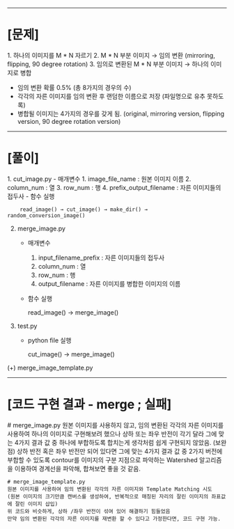 <div align = center)
    <img src="https://capsule-render.vercel.app/api?type=waving&color=auto&height=200&section=header&text=image_cut_merge&fontSize=90" />
</div>

---

<h1>[문제]</h1>
1. 하나의 이미지를 M * N 자르기
2. M * N 부분 이미지 → 임의 변환 (mirroring, flipping, 90 degree rotation)
3. 임의로 변환된 M * N 부분 이미지 → 하나의 이미지로 병합

- 임의 변환 확률 0.5% (총 8가지의 경우의 수)
- 각각의 자른 이미지를 임의 변환 후 랜덤한 이름으로 저장 (파일명으로 유추 못하도록)
- 병합될 이미지는 4가지의 경우를 갖게 됨. (original, mirroring version, flipping version, 90 degree rotation version)

---

<h1>[풀이]</h1>
1. cut_image.py
    - 매개변수
        1. image_file_name : 원본 이미지 이름
        2. column_num : 열
        3. row_num : 행
        4. prefix_output_filename : 자른 이미지들의 접두사
    - 함수 실행
    
        read_image() → cut_image() → make_dir() → random_conversion_image()
        
2. merge_image.py
    - 매개변수
        1. input_filename_prefix : 자른 이미지들의 접두사   
        2. column_num : 열
        3. row_num : 행
        4. output_filename : 자른 이미지를 병합한 이미지의 이름
        
    - 함수 실행

        read_image() → merge_image()
        
3. test.py
    - python file 실행
    
        cut_image() → merge_image()

(+) merge_image_template.py 

---
<h1>[코드 구현 결과 - merge ; 실패]</h1>
    # merge_image.py
    원본 이미지를 사용하지 않고, 임의 변환된 각각의 자른 이미지를 사용하여 하나의 이미지로 구현해보려 했으나
    상하 또는 좌우 반전이 각기 달라 그에 맞는 4가지 결과 값 중 하나에 부합하도록 합치는게 생각처럼 쉽게 구현되지 않았음.
    (보완점) 상하 반전 혹은 좌우 반전만 되어 있다면 그에 맞는 4가지 결과 값 중 2가지 버전에 부합할 수 있도록
    contour를 이미지의 구분 지점으로 파악하는 Watershed 알고리즘을 이용하여 경계선을 파악해, 합쳐보면 좋을 것 같음.
    
    # merge_image_template.py
    원본 이미지를 사용하여 임의 변환된 각각의 자른 이미지와 Template Matching 시도
    (원본 이미지의 크기만큼 캔버스를 생성하여, 반복적으로 매칭된 자리의 잘린 이미지의 좌표값에 잘린 이미지 삽입)
    위 코드와 비슷하게, 상하 /좌우 반전이 섞여 있어 해결하기 힘들었음
    만약 임의 변환된 각각의 자른 이미지를 재변환 할 수 있다고 가정한다면, 코드 구현 가능.
    
